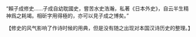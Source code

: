 “賴子成修史……子成自幼耽國史，嘗苦水史浩瀚，私著《日本外史》，自云半生精神爲之耗竭。相斫字用得極的，亦可以見子成之博矣。”

【修史的风气影响了作诗时候的用典，但是没有随之出现对本国汉诗历史的整理。】